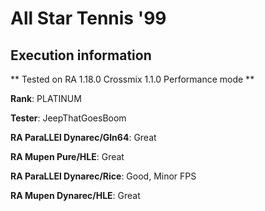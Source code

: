 # All Star Tennis '99 

## Execution information

** Tested on RA 1.18.0 Crossmix 1.1.0 Performance mode **

**Rank**: PLATINUM

**Tester**: JeepThatGoesBoom


**RA ParaLLEl Dynarec/Gln64**: Great

**RA Mupen Pure/HLE**: Great

**RA ParaLLEl Dynarec/Rice**: Good, Minor FPS

**RA Mupen Dynarec/HLE**: Great